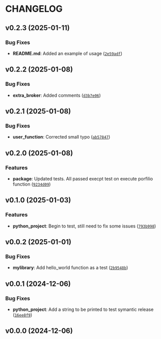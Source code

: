 # CHANGELOG


## v0.2.3 (2025-01-11)

### Bug Fixes

- **README.md**: Added an example of usage
  ([`2e59adf`](https://github.com/Rosalie-code/python_project/commit/2e59adf3834b5cd96bf8794f2707c844e2f4fa97))


## v0.2.2 (2025-01-08)

### Bug Fixes

- **extra_broker**: Added comments
  ([`d3b7e06`](https://github.com/Rosalie-code/python_project/commit/d3b7e0666377075e5150ec3efbaa5918eb24eb4e))


## v0.2.1 (2025-01-08)

### Bug Fixes

- **user_function**: Corrected small typo
  ([`ab57847`](https://github.com/Rosalie-code/python_project/commit/ab57847daa2b27f31ff7c65233bec7c2975c8c3c))


## v0.2.0 (2025-01-08)

### Features

- **package**: Updated tests. All passed execpt test on execute porfilio function
  ([`9234d09`](https://github.com/Rosalie-code/python_project/commit/9234d097d1b05a1985aee2eb24c6a8426c80018b))


## v0.1.0 (2025-01-03)

### Features

- **python_project**: Begin to test, still need to fix some issues
  ([`793b998`](https://github.com/Rosalie-code/python_project/commit/793b998f3d552077bac4113897106144d969da07))


## v0.0.2 (2025-01-01)

### Bug Fixes

- **mylibrary**: Add hello_world function as a test
  ([`2b9548b`](https://github.com/Rosalie-code/python_project/commit/2b9548b7288ff1c5496ba3524a6edc517eb27e0f))


## v0.0.1 (2024-12-06)

### Bug Fixes

- **python_project**: Add a string to be printed to test symantic release
  ([`16ee8f9`](https://github.com/Rosalie-code/python_project/commit/16ee8f9ae4ead67513485bd82c4d0270350cba46))


## v0.0.0 (2024-12-06)
